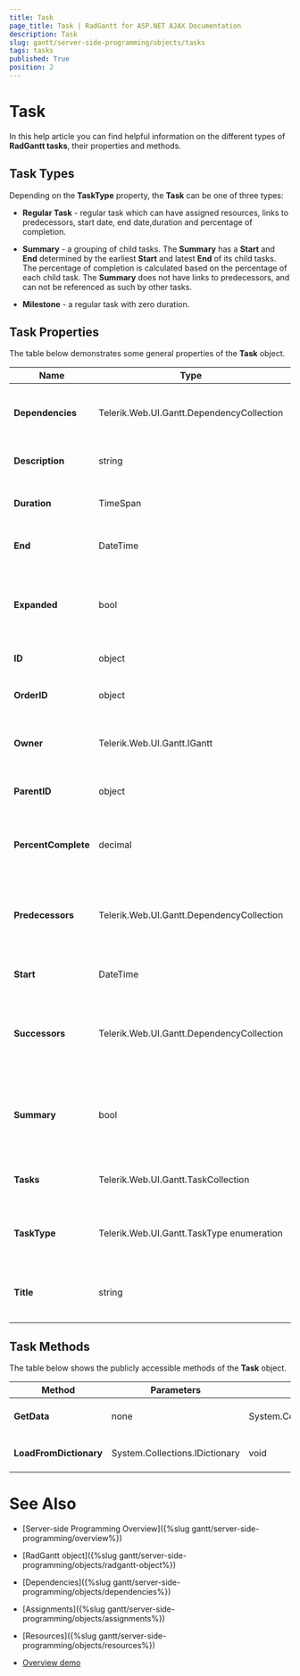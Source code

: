 ```yaml
---
title: Task
page_title: Task | RadGantt for ASP.NET AJAX Documentation
description: Task
slug: gantt/server-side-programming/objects/tasks
tags: tasks
published: True
position: 2
---
```


# Task


In this help article you can find helpful information on the different types of **RadGantt tasks**, their properties and methods.


## Task Types

Depending on the **TaskType** property, the **Task** can be one of three types:

* **Regular Task** - regular task which can have assigned resources, links to predecessors, start date, end date,duration and percentage of completion.

* **Summary** - a grouping of child tasks. The **Summary** has a **Start** and **End** determined by the earliest **Start** and latest **End** of its child tasks. The percentage of completion is calculated based on the percentage of each child task. The **Summary** does not have links to predecessors, and can not be referenced as such by other tasks.

* **Milestone** - a regular task with zero duration.


## Task Properties

The table below demonstrates some general properties of the **Task** object.

| Name | Type | Description |
| ------ | ------ | ------ |
| **Dependencies** |Telerik.Web.UI.Gantt.DependencyCollection|Gets a collection of dependencies to other tasks.|
| **Description** |string|Gets or sets the task description.|
| **Duration** |TimeSpan|Gets a value indicating the duration of the task.|
| **End** |DateTime|Gets or sets the end time of the task.|
| **Expanded** |bool|Gets or sets a value that determines whether the tasks is expanded in the **TreeList**.|
| **ID** |object|Gets or sets **Task** ID.|
| **OrderID** |object|Gets or sets **OrderID** field used by sort operations.|
| **Owner** |Telerik.Web.UI.Gantt.IGantt|Gets or sets the **Gantt** that is owner of the task.|
| **ParentID** |object|Gets or sets pointer to the parent task using its ID.|
| **PercentComplete** |decimal|Gets a value in percent indicating the task completion.|
| **Predecessors** |Telerik.Web.UI.Gantt.DependencyCollection|Gets a collection of the dependencies that are predecessors of the task.|
| **Start** |DateTime|Gets or sets the start time of the task.|
| **Successors** |Telerik.Web.UI.Gantt.DependencyCollection|Gets a collection of the dependencies that are successors of the task.|
| **Summary** |bool|Gets a boolean value indicating whether the task is a summary task.|
| **Tasks** |Telerik.Web.UI.Gantt.TaskCollection|Gets all children tasks of the current task.|
| **TaskType** |Telerik.Web.UI.Gantt.TaskType enumeration|Gets a value that determines the type of the task.|
| **Title** |string|Gets or sets a value that determines the title of the task.|


## Task Methods

The table below shows the publicly accessible methods of the **Task** object.

| Method | Parameters | Return type | Description |
| ------ | ------ | ------ | ------ |
| **GetData** |none|System.Collections.Specialized.IOrderedDictionary|Returns the Task data as an OrdrederDictionary.|
| **LoadFromDictionary** |System.Collections.IDictionary|void|Loads the **Task** data from a Dictionary.|




# See Also

 * [Server-side Programming Overview]({%slug gantt/server-side-programming/overview%})
 
 * [RadGantt object]({%slug gantt/server-side-programming/objects/radgantt-object%})

 * [Dependencies]({%slug gantt/server-side-programming/objects/dependencies%})
 
 * [Assignments]({%slug gantt/server-side-programming/objects/assignments%})

 * [Resources]({%slug gantt/server-side-programming/objects/resources%})

 * [Overview demo](http://demos.telerik.com/aspnet-ajax/gantt/examples/overview/defaultcs.aspx)
 
